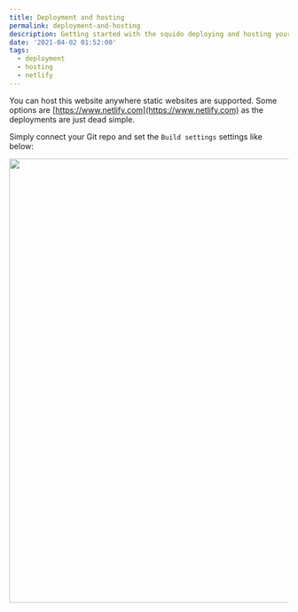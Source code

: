 ```yaml
---
title: Deployment and hosting
permalink: deployment-and-hosting
description: Getting started with the squido deploying and hosting your website
date: '2021-04-02 01:52:00'
tags: 
  - deployment
  - hosting
  - netlify
---
```


You can host this website anywhere static websites are supported. Some options are [https://www.netlify.com](https://www.netlify.com) as the deployments are just dead simple.

Simply connect your Git repo and set the `Build settings` settings like below:

<img src="https://raw.githubusercontent.com/mrvautin/squido/main/docs/images/netlify.png" width="800px" height="auto">
